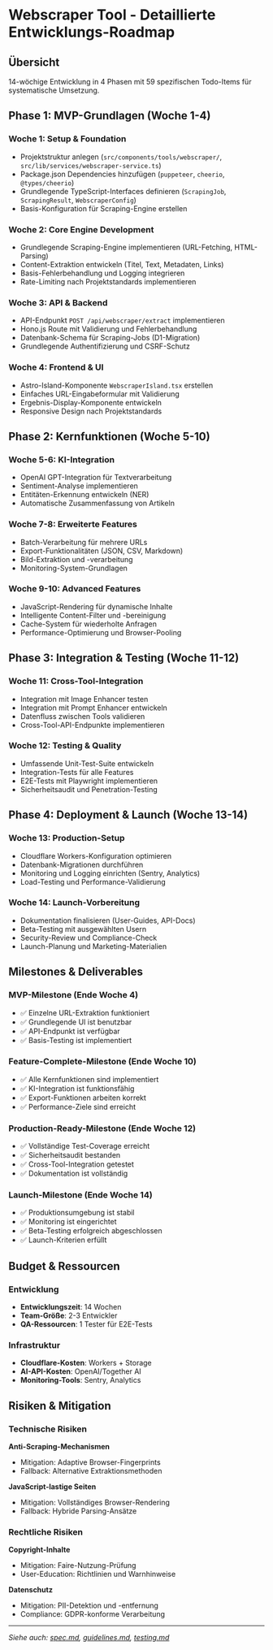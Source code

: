 # Webscraper Tool - Detaillierte Entwicklungs-Roadmap

## Übersicht

14-wöchige Entwicklung in 4 Phasen mit 59 spezifischen Todo-Items für systematische Umsetzung.

## **Phase 1: MVP-Grundlagen (Woche 1-4)**

### **Woche 1: Setup & Foundation**

- Projektstruktur anlegen (`src/components/tools/webscraper/`, `src/lib/services/webscraper-service.ts`)
- Package.json Dependencies hinzufügen (`puppeteer`, `cheerio`, `@types/cheerio`)
- Grundlegende TypeScript-Interfaces definieren (`ScrapingJob`, `ScrapingResult`, `WebscraperConfig`)
- Basis-Konfiguration für Scraping-Engine erstellen

### **Woche 2: Core Engine Development**

- Grundlegende Scraping-Engine implementieren (URL-Fetching, HTML-Parsing)
- Content-Extraktion entwickeln (Titel, Text, Metadaten, Links)
- Basis-Fehlerbehandlung und Logging integrieren
- Rate-Limiting nach Projektstandards implementieren

### **Woche 3: API & Backend**

- API-Endpunkt `POST /api/webscraper/extract` implementieren
- Hono.js Route mit Validierung und Fehlerbehandlung
- Datenbank-Schema für Scraping-Jobs (D1-Migration)
- Grundlegende Authentifizierung und CSRF-Schutz

### **Woche 4: Frontend & UI**

- Astro-Island-Komponente `WebscraperIsland.tsx` erstellen
- Einfaches URL-Eingabeformular mit Validierung
- Ergebnis-Display-Komponente entwickeln
- Responsive Design nach Projektstandards

## **Phase 2: Kernfunktionen (Woche 5-10)**

### **Woche 5-6: KI-Integration**

- OpenAI GPT-Integration für Textverarbeitung
- Sentiment-Analyse implementieren
- Entitäten-Erkennung entwickeln (NER)
- Automatische Zusammenfassung von Artikeln

### **Woche 7-8: Erweiterte Features**

- Batch-Verarbeitung für mehrere URLs
- Export-Funktionalitäten (JSON, CSV, Markdown)
- Bild-Extraktion und -verarbeitung
- Monitoring-System-Grundlagen

### **Woche 9-10: Advanced Features**

- JavaScript-Rendering für dynamische Inhalte
- Intelligente Content-Filter und -bereinigung
- Cache-System für wiederholte Anfragen
- Performance-Optimierung und Browser-Pooling

## **Phase 3: Integration & Testing (Woche 11-12)**

### **Woche 11: Cross-Tool-Integration**

- Integration mit Image Enhancer testen
- Integration mit Prompt Enhancer entwickeln
- Datenfluss zwischen Tools validieren
- Cross-Tool-API-Endpunkte implementieren

### **Woche 12: Testing & Quality**

- Umfassende Unit-Test-Suite entwickeln
- Integration-Tests für alle Features
- E2E-Tests mit Playwright implementieren
- Sicherheitsaudit und Penetration-Testing

## **Phase 4: Deployment & Launch (Woche 13-14)**

### **Woche 13: Production-Setup**

- Cloudflare Workers-Konfiguration optimieren
- Datenbank-Migrationen durchführen
- Monitoring und Logging einrichten (Sentry, Analytics)
- Load-Testing und Performance-Validierung

### **Woche 14: Launch-Vorbereitung**

- Dokumentation finalisieren (User-Guides, API-Docs)
- Beta-Testing mit ausgewählten Usern
- Security-Review und Compliance-Check
- Launch-Planung und Marketing-Materialien

## Milestones & Deliverables

### **MVP-Milestone (Ende Woche 4)**

- ✅ Einzelne URL-Extraktion funktioniert
- ✅ Grundlegende UI ist benutzbar
- ✅ API-Endpunkt ist verfügbar
- ✅ Basis-Testing ist implementiert

### **Feature-Complete-Milestone (Ende Woche 10)**

- ✅ Alle Kernfunktionen sind implementiert
- ✅ KI-Integration ist funktionsfähig
- ✅ Export-Funktionen arbeiten korrekt
- ✅ Performance-Ziele sind erreicht

### **Production-Ready-Milestone (Ende Woche 12)**

- ✅ Vollständige Test-Coverage erreicht
- ✅ Sicherheitsaudit bestanden
- ✅ Cross-Tool-Integration getestet
- ✅ Dokumentation ist vollständig

### **Launch-Milestone (Ende Woche 14)**

- ✅ Produktionsumgebung ist stabil
- ✅ Monitoring ist eingerichtet
- ✅ Beta-Testing erfolgreich abgeschlossen
- ✅ Launch-Kriterien erfüllt

## Budget & Ressourcen

### Entwicklung

- **Entwicklungszeit**: 14 Wochen
- **Team-Größe**: 2-3 Entwickler
- **QA-Ressourcen**: 1 Tester für E2E-Tests

### Infrastruktur

- **Cloudflare-Kosten**: Workers + Storage
- **AI-API-Kosten**: OpenAI/Together AI
- **Monitoring-Tools**: Sentry, Analytics

## Risiken & Mitigation

### Technische Risiken

**Anti-Scraping-Mechanismen**

- Mitigation: Adaptive Browser-Fingerprints
- Fallback: Alternative Extraktionsmethoden

**JavaScript-lastige Seiten**

- Mitigation: Vollständiges Browser-Rendering
- Fallback: Hybride Parsing-Ansätze

### Rechtliche Risiken

**Copyright-Inhalte**

- Mitigation: Faire-Nutzung-Prüfung
- User-Education: Richtlinien und Warnhinweise

**Datenschutz**

- Mitigation: PII-Detektion und -entfernung
- Compliance: GDPR-konforme Verarbeitung

---

*Siehe auch: [spec.md](spec.md), [guidelines.md](guidelines.md), [testing.md](testing.md)*
